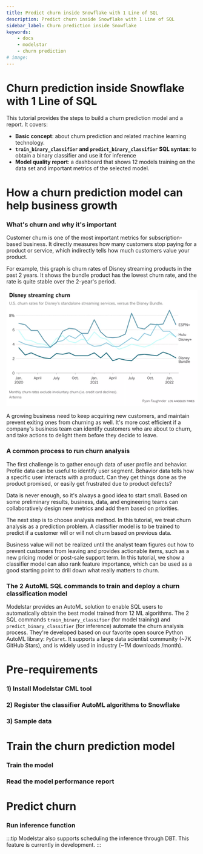 ```yaml
---
title: Predict churn inside Snowflake with 1 Line of SQL
description: Predict churn inside Snowflake with 1 Line of SQL
sidebar_label: Churn prediction inside Snowflake
keywords:
    - docs
    - modelstar
    - churn prediction
# image: 
---
```



# Churn prediction inside Snowflake with 1 Line of SQL

This tutorial provides the steps to build a churn prediction model and a report. It covers:

-   **Basic concept**: about churn prediction and related machine learning technology.
-   **`train_binary_classifier` and `predict_binary_classifier` SQL syntax**: to obtain a binary classifier and use it for inference
-   **Model quality report**: a dashboard that shows 12 models training on the data set and important metrics of the selected model. 


# How a churn prediction model can help business growth

### What's churn and why it's important
Customer churn is one of the most important metrics for subscription-based business. It directly measures how many customers stop paying for a product or service, which indirectly tells how much customers value your product.

For example, this graph is churn rates of Disney streaming products in the past 2 years. It shows the bundle product has the lowest churn rate, and the rate is quite stable over the 2-year's period.

![Disney streaming product churn](disney-data.webp)

A growing business need to keep acquiring new customers, and maintain prevent exiting ones from churning as well. It's more cost efficient if a company's business team can identify customers who are about to churn, and take actions to delight them before they decide to leave.


### A common process to run churn analysis

The first challenge is to gather enough data of user profile and behavior. Profile data can be useful to identify user segment. Behavior data tells  how a specific user interacts with a product. Can they get things done as the product promised, or easily get frustrated due to product defects?

Data is never enough, so it's always a good idea to start small. Based on some preliminary results, business, data, and engineering teams can collaboratively design new metrics and add them based on priorities. 

The next step is to choose analysis method. In this tutorial, we treat churn analysis as a prediction problem. A classifier model is to be trained to predict if a customer will or will not churn based on previous data.

Business value will not be realized until the analyst team figures out how to prevent customers from leaving and provides actionable items, such as a new pricing model or post-sale support term. In this tutorial, we show a classifier model can also rank feature importance, which can be used as a good starting point to drill down what really matters to churn.

### The 2 AutoML SQL commands to train and deploy a churn classification model

Modelstar provides an AutoML solution to enable SQL users to automatically obtain the best model trained from 12 ML algorithms. The 2 SQL commands `train_binary_classifier` (for model training) and `predict_binary_classifier` (for inference) automate the churn analysis process. They're developed based on our favorite open source Python AutoML library: `PyCaret`. It supports a large data scientist community (~7K GitHub Stars), and is widely used in industry (~1M downloads /month).

# Pre-requirements

### 1) Install Modelstar CML tool

<!-- To do: give some links to other articles -->

### 2) Register the classifier AutoML algorithms to Snowflake

<!-- To do: give the `modelstar register` command -->

### 3) Sample data

<!-- To do: show how the data looks like, and how to upload it to Snowflake -->

# Train the churn prediction model

### Train the model

### Read the model performance report

# Predict churn

### Run inference function

:::tip
Modelstar also supports scheduling the inference through DBT. This feature is currently in development.
:::